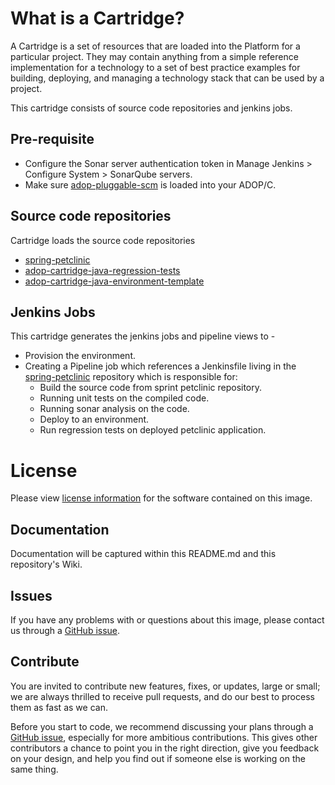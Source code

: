 # What is a Cartridge?

A Cartridge is a set of resources that are loaded into the Platform for a particular project. They may contain anything from a simple reference implementation for a technology to a set of best practice examples for building, deploying, and managing a technology stack that can be used by a project.

This cartridge consists of source code repositories and jenkins jobs.

## Pre-requisite
* Configure the Sonar server authentication token in Manage Jenkins > Configure System > SonarQube servers.
* Make sure [adop-pluggable-scm](https://github.com/Accenture/adop-pluggable-scm) is loaded into your ADOP/C.

## Source code repositories

Cartridge loads the source code repositories

* [spring-petclinic](https://github.com/spring-projects/spring-petclinic.git)
* [adop-cartridge-java-regression-tests](https://github.com/Accenture/adop-cartridge-java-regression-tests)
* [adop-cartridge-java-environment-template](https://github.com/Accenture/adop-cartridge-java-environment-template)

## Jenkins Jobs

This cartridge generates the jenkins jobs and pipeline views to -

* Provision the environment.
* Creating a Pipeline job which references a Jenkinsfile living in the [spring-petclinic](https://github.com/Accenture/spring-petclinic.git) repository which is responsible for:
  * Build the source code from sprint petclinic repository.
  * Running unit tests on the compiled code.
  * Running sonar analysis on the code.
  * Deploy to an environment.
  * Run regression tests on deployed petclinic application.

# License
Please view [license information](LICENSE.md) for the software contained on this image.

## Documentation
Documentation will be captured within this README.md and this repository's Wiki.

## Issues
If you have any problems with or questions about this image, please contact us through a [GitHub issue](https://github.com/Accenture/adop-cartridge-java-pipeline/issues).

## Contribute
You are invited to contribute new features, fixes, or updates, large or small; we are always thrilled to receive pull requests, and do our best to process them as fast as we can.

Before you start to code, we recommend discussing your plans through a [GitHub issue](https://github.com/Accenture/adop-cartridge-java-pipeline/issues), especially for more ambitious contributions. This gives other contributors a chance to point you in the right direction, give you feedback on your design, and help you find out if someone else is working on the same thing.


